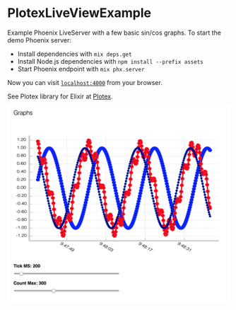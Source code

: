 # PlotexLiveViewExample

Example Phoenix LiveServer with a few basic sin/cos graphs. To start the demo Phoenix server:

  * Install dependencies with `mix deps.get`
  * Install Node.js dependencies with `npm install --prefix assets`
  * Start Phoenix endpoint with `mix phx.server`

Now you can visit [`localhost:4000`](http://localhost:4000) from your browser.

See Plotex library for Elixir at [Plotex](https://github.com/elcritch/plotex).

![Example Multi Output](test/example-multi-graph.png "Example Multi Cosine Plot")